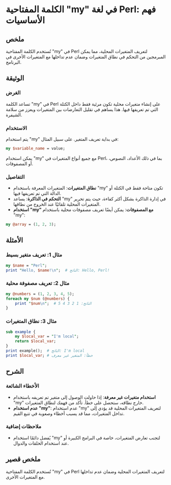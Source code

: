 <!--
Meta Description: # الكلمة المفتاحية "my" في لغة Perl: فهم الأساسيات ## ملخص تُستخدم الكلمة المفتاحية "my" في Perl لتعريف المتغيرات المحلية، مما يمكن المبرمجين من التحك...
Meta Keywords: المتغيرات, perl, استخدام, الكلمة, المحلية
-->

# الكلمة المفتاحية "my" في لغة Perl: فهم الأساسيات

## ملخص
تُستخدم الكلمة المفتاحية "my" في Perl لتعريف المتغيرات المحلية، مما يمكن المبرمجين من التحكم في نطاق المتغيرات وضمان عدم تداخلها مع المتغيرات الأخرى في البرنامج.

## الوثيقة
### الغرض
تساعد الكلمة "my" في Perl على إنشاء متغيرات محلية تكون مرئية فقط داخل الكتلة التي تم تعريفها فيها. هذا يساهم في تقليل التعارضات بين المتغيرات ويعزز من سلامة الشيفرة.

### الاستخدام
يتم استخدام "my" في بداية تعريف المتغير. على سبيل المثال:
```perl
my $variable_name = value;
```
يمكن استخدام "my" مع جميع أنواع المتغيرات في Perl، بما في ذلك الأعداد، النصوص، أو المصفوفات.

### التفاصيل
- **نطاق المتغيرات**: المتغيرات المعرفة باستخدام "my" تكون متاحة فقط في الكتلة أو الدالة التي تم تعريفها فيها.
- **التحكم في الذاكرة**: يساعد "my" في إدارة الذاكرة بشكل أكثر كفاءة، حيث يتم تحرير المتغيرات المحلية تلقائيًا عند الخروج من نطاقها.
- **استخدام "my" مع المصفوفات**: يمكن أيضًا تعريف مصفوفات محلية باستخدام "my":
```perl
my @array = (1, 2, 3);
```

## الأمثلة
### مثال 1: تعريف متغير بسيط
```perl
my $name = "Perl";
print "Hello, $name!\n";  # الناتج: Hello, Perl!
```

### مثال 2: تعريف مصفوفة محلية
```perl
my @numbers = (1, 2, 3, 4, 5);
foreach my $num (@numbers) {
    print "$num\n";  # الناتج: 1 2 3 4 5
}
```

### مثال 3: نطاق المتغيرات
```perl
sub example {
    my $local_var = "I'm local";
    return $local_var;
}
print example();  # الناتج: I'm local
print $local_var; # خطأ: المتغير غير معرف
```

## الشرح
### الأخطاء الشائعة
- **استخدام متغيرات غير معرفة**: إذا حاولت الوصول إلى متغير تم تعريفه باستخدام "my" خارج نطاقه، ستحصل على خطأ. تأكد من فهمك لنطاق المتغيرات.
- **عدم استخدام "my"**: عدم استخدام "my" لتعريف المتغيرات المحلية قد يؤدي إلى تداخل المتغيرات، مما قد يسبب أخطاء وصعوبة في تتبع القيم.

### ملاحظات إضافية
- يُفضل دائمًا استخدام "my" لتجنب تعارض المتغيرات، خاصة في البرامج الكبيرة أو عند استخدام الحلقات والدوال.

## ملخص قصير
تُستخدم الكلمة المفتاحية "my" في Perl لتعريف المتغيرات المحلية وضمان عدم تداخلها مع المتغيرات الأخرى.